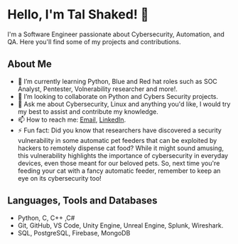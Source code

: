 # Hello, I'm Tal Shaked! 👋

I'm a Software Engineer passionate about Cybersecurity, Automation, and QA. Here you'll find some of my projects and contributions.

## About Me

- 🌱 I’m currently learning Python, Blue and Red hat roles such as SOC Analyst, Pentester, Volnerability researcher and more!.
- 👯 I’m looking to collaborate on Python and Cybers Security projects.
- 💬 Ask me about Cybersecurity, Linux and anything you'd like, I would try my best to assist and contribute my knowledge.
- 📫 How to reach me: [Email](mailto:talshaked94@email.com), [LinkedIn](https://www.linkedin.com/in/talshaked1/).
- ⚡ Fun fact: Did you know that researchers have discovered a security vulnerability in some automatic pet feeders that can be exploited by hackers to remotely dispense cat food? While it might sound amusing, this vulnerability highlights the importance of cybersecurity in everyday devices, even those meant for our beloved pets. So, next time you're feeding your cat with a fancy automatic feeder, remember to keep an eye on its cybersecurity too!




## Languages, Tools and Databases

- Python, C, C++ ,C#
- Git, GitHub, VS Code, Unity Engine, Unreal Engine, Splunk, Wireshark.
- SQL, PostgreSQL, Firebase, MongoDB
